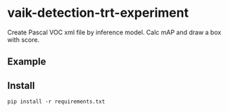 # vaik-detection-trt-experiment

Create Pascal VOC xml file by inference model. Calc mAP and draw a box with score.

## Example


## Install

```shell
pip install -r requirements.txt
```